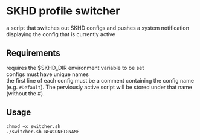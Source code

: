 # SKHD profile switcher  
  
a script that switches out SKHD configs and pushes a system notification displaying the config that is currently active  
  
## Requirements
requires the $SKHD\_DIR environment variable to be set  
configs must have unique names  
the first line of each config must be a comment containing the config name (e.g. `#Default`). The perviously active script will be stored under that name (without the \#).  
  
## Usage  
`chmod +x switcher.sh`  
`./switcher.sh NEWCONFIGNAME`  






